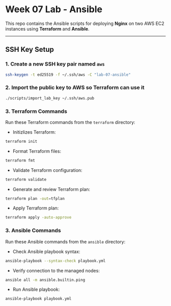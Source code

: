 # Week 07 Lab - Ansible

This repo contains the Ansible scripts for deploying **Nginx** on two AWS EC2 instances using **Terraform** and **Ansible**.

---

## SSH Key Setup

### 1. Create a new SSH key pair named `aws`
```bash
ssh-keygen -t ed25519 -f ~/.ssh/aws -C "lab-07-ansible"
```

### 2. Import the public key to AWS so Terraform can use it
```bash
./scripts/import_lab_key ~/.ssh/aws.pub
```

### 3. Terraform Commands
Run these Terraform commands from the ```terraform``` directory:

- Initizlizes Terraform:
```bash
terraform init
```
- Format Terraform files:
```bash
terraform fmt
```
- Validate Terraform configuration:
```bash
terraform validate
```
- Generate and review Terraform plan:
```bash
terraform plan -out=tfplan
```
- Apply Terraform plan:
```bash
terraform apply -auto-approve
```

### 3. Ansible Commands
Run these Ansible commands from the ```ansible``` directory:

- Check Ansible playbook syntax:
```bash
ansible-playbook --syntax-check playbook.yml
```
- Verify connection to the managed nodes:
```bash
ansible all -m ansible.builtin.ping
```
- Run Ansible playbook:
```bash
ansible-playbook playbook.yml
```
```
